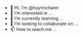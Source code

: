 

- 👋 Hi, I’m @huynnchann
- 👀 I’m interested in ...
- 🌱 I’m currently learning ...
- 💞️ I’m looking to collaborate on ...
- 📫 How to reach me ...

<!---
huynnchann/huynnchann is a ✨ special ✨ repository because its `README.md` (this file) appears on your GitHub profile.
You can click the Preview link to take a look at your changes.
--->
